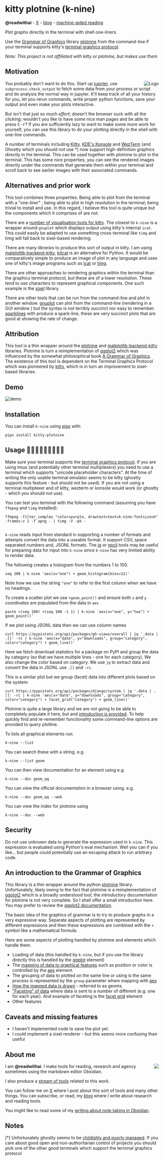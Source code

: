 # kitty plotnine (k-nine)
**@readwithai** - [X](https://x.com/readwithai) - [blog](https://readwithai.substack.com/) - [machine-aided reading](https://www.reddit.com/r/machineAidedReading/)

Plot graphs directly in the terminal with shell one-liners.

Use the [Grammar of Graphics](https://vita.had.co.nz/papers/layered-grammar.pdf) library [plotnine](https://plotnine.org/) from the command-line if your terminal supports kitty's [terminal graphics protocol](https://sw.kovidgoyal.net/kitty/graphics-protocol/).

*Note: This project is not affiliated with kitty or plotnine, but mskes use them*

## Motivation
<img alt="Logo" src="./logo-small.png" align="right"></img>
You probably don't want to do this. Start up [jupyter](https://jupyter.org/), use `subprocess.check_output` to fetch some data from your process or script and do analysis the normal way in jupyter. It'll keep track of all your history for you, let you rerun commands, write proper python functions, save your output and even make your plots interactive.

But isn't that just so much *effort*; doesn't the browser suck with all the *clicking*; wouldn't you like to have some nice man pages and be able to press <kbd>C-r</kbd>? If you are sufficiently lazy to want to make some more work for yourself, you can use this library to do your plotting directly in the shell with one-line commands.

A number of terminals including [Kitty](https://github.com/kovidgoyal/kitty), [KDE's Konsole](https://konsole.kde.org/) and [WezTerm](https://wezterm.org/
) (and Ghostty which you should not use *) now support high-definition graphics directly in the terminal. This can be used together with plotnine to plot in the terminal. This has some nice properties, you can see the rendered images directly under the commands that generate them within your terminal and scroll back to see earlier images with their associated commands.

## Alternatives and prior work
This tool combines three properties: Being able to plot from the terminal with a "one-liner" ; being able to plot in high resolution in the terminal; being trivial to install and use. In this regard, I believe this tool is quite unique but the components which it comprises of are not.

There are a [number of visualisation tools for kitty](https://sw.kovidgoyal.net/kitty/integrations/#system-and-data-visualisation-tools). The closest to `k-nine` is a wrapper around `gnuplot` which displays output using kitty's internal `icat`. This could easily be adapted to use something cross-terminal like `timg` and timg will fall back to sixel-based rendering.

There are many *libraries* to produce this sort of output in kitty. I am using
[matplotlib-backend-kitty](https://github.com/jktr/matplotlib-backend-kitty), [kitcat](https://github.com/mil-ad/kitcat) is an alternative for Python. It would be comparatively simple to produce an image of plot in any language and uses one of kitty's image programs such as [icat](https://sw.kovidgoyal.net/kitty/kittens/icat/) or [timg](https://github.com/hzeller/timg).

There are other approaches to rendering graphics within the terminal than the graphics terminal protocol, but these are of a lower resolution. These tend to use characters to represent graphical components. One such example is the [sixel](https://github.com/saitoha/libsixel) library.

There are other tools that can be run from the command-line and plot in another window. [gnuplot](https://jasonmurray.org/posts/2020/basicgnuplot/) can plot from the command-line (rendering in a GUI window ) but the syntax is not terribly succinct nor easy to remember.  [sparklines](https://github.com/deeplook/sparklines) with produce a spark-line, these are very succinct plots that are good at showing the rate of change.

## Attribution
This tool is a thin wrapper around the [plotnine](https://plotnine.org/) and [matplotlib-backend-kitty](https://github.com/jktr/matplotlib-backend-kitty) libraries. Plotnine is turn a reimplementation of [ggplot2](https://github.com/tidyverse/ggplot2) which was influenced by the somewhat philosophical book [A Grammar of Graphics](https://link.springer.com/book/10.1007/0-387-28695-0). The existence of this tool is dependent on the Terminal Graphics Protocol which was pioneered by [kitty](https://github.com/kovidgoyal/kitty), which is in turn an improvement to sixel-based libraries.

## Demo
![demo](./demo.png)


## Installation
You can install `k-nine` using [pipx](https://github.com/pypa/pipx) with:

```
pipx install kitty-plotnine
```

## Usage 🐶😺😸😹😻😼😽😾🐱
Make sure your terminal supports the [terminal graphics protocol](https://sw.kovidgoyal.net/kitty/graphics-protocol/). If you are using tmux (and potentially other terminal multiplexers) you need to use a terminal which supports "unicode placeholder characters". At the time of writing the only usable terminal emulator seems to be kitty (ghostty supports this feature - but should not be used). If you are not using a terminal multiplexer and of kitty, wezterm or konsole would work (or ghostty - which you shoiuld not use).

You can test you terminal with the following command (assuming you have `ffmpeg` and `timg` installed):

```
ffmpeg -filter_complex "color=purple, drawtext=text=k-nine:fontsize=h" -frames:v 1 -f apng - | timg -V -pk -


```

`k-nine` reads input from standard in supporting a number of formats and attempts convert the data into a useable format. It support CSV, space separated numbers and, JSONL formats. The [jq](https://jqlang.org/) or [npcli](https://pypi.org/project/npcli/) tools may be useful for preparing data for input into `k-nine` since `k-nine` has very limited ability to render data.

The following creates a histogram from the numbers 1 to 100.
```
seq 100 | k-nine 'aes(x="one") + geom_histogram(bins=12)'
```
Note how we use the string `"one"` to refer to the first column when we have no headings.

To create a scatter plot we use `+geom_point()` and ensure both `x` and `y` coordinates are populated from the data in `aes`

```
paste <(seq 100) <(seq 100 -1 1) | k-nine 'aes(x="one", y="two") + geom_point()'
```

If we plot using JSONL data then we can use column names
```
curl https://pypistats.org/api/packages/gh-views/overall | jq '.data | .[]' -rc | k-nine 'aes(x="date", y="downloads", group="category", color="category") + geom_line()'
```
Here we fetch download statistics for a package on PyPI and group the data by category (so that we have multiple lines - one for each category). We also change the color based on category. We use `jq` to extract data and convert the data in JSONL use `.[]` and `-rc`.

This is a similar plot but we group (facet) data into different plots based on the system:
```
curl https://pypistats.org/api/packages/django/system | jq '.data | .[]' -rc | k-nine 'aes(x="date", y="downloads", group="category", color="category") + facet_grid("category") + geom_line()'
```

Plotnine is quite a large library and we are not going to be able to completely populate it here, but and [introduction is provided](#plotnine-intro). To help quickly find and re-remember functionality some command-line options are provided to query plotline.


To lists all graphical elements run:
```
k-nine --list
```

You can search these with a string. e.g.
```
k-nine --list geom
```

You can then view documentation for an element using e.g.
```
k-nine --doc geom_qq
```

You can view the official documentation in a browser using. e.g.
```
k-nine --doc geom_qq --web
```

You can view the index for plotnine using
```
k-nine --doc --web
```

## Security
Do not use unknown data to generate the expression used in `k-nine`. This expression is evaluated using Python's eval mechanism. Well you can if you like... but people could potentially use an escaping attack to run arbitrary code.

<a name="plotnine-intro"> </a>
## An introduction to the Grammar of Graphics
This library is a thin wrapper around the python [plotnine](https://plotnine.org/) library. Unfortunately, likely owing to the fact that plotnine is a reimplementation of [ggplot2](https://ggplot2.tidyverse.org/) which is a broadly understood tool, the *introductory* documentation for plotnine is not very complete. So I shall offer a small introduction here. You may prefer to review the [ggplot2 documentation](https://ggplot2.tidyverse.org/).

The basic idea of the graphics of grammar is to try to produce graphs in a very expressive way. Separate aspects of plotting are represented by different expressions and then these expressions are combined with the `+` symbol like a mathematical formula.

Here are some aspects of plotting handled by plotnine and elements which handle them.

* Loading of data (this handled by `k-nine`, but if you use the library directly this is handled by the  [ggplot](https://plotnine.org/reference/ggplot.html) element)
* The [mapping of data to graphical features](https://plotnine.org/reference/#mapping-aesthetics) such as position or color is controlled by the  [aes](https://plotnine.org/reference/aes.html) element.
* The grouping of data to plotted on the same line or using is the same process is represented by the `group` parameter whem mapping with [aes](https://plotnine.org/reference/aes.html)
* [How the mapped data is drawn](https://plotnine.org/reference/#geoms) - referred to as geoms.
* ["Faceting" of data](https://plotnine.org/reference/#facets) where data is sent to a  number of  different (e.g. one for each year). And example of faceting is the [facet grid](https://plotnine.org/reference/facet_grid.html) element
* Other features

## Caveats and missing features
* I haven't implemented code to save the plot yet.
* I could implement a sixel renderer - but this seems more confusing than useful


## About me
<img align="right" src="./rwai-logo.png"></img>

I am **@readwithai**. I make tools for reading, research and agency sometimes using the markdown editor Obsidian.

I also produce a [stream of tools](https://readwithai.substack.com/p/my-productivity-tools) related to this work.

You can follow me on [X](https://x.com/readwithai) where I post about this sort of tools and many other things. You can subscribe, or read, my [blog](https://readwithai.substack.com/) where I write about research and reading tools.

You might like to read some of my [writing about note taking in Obsidian](https://readwithai.substack.com/p/note-taking-with-obsidian-much-of).


## Notes
[*] Unfortunately ghostty seems to be [childishly and poorly managed](https://x.com/readwithai/status/1910398678306865269). If you care about good open and non-authoritarian control of projects you should pick one of the other good terminals which support the terminal graphics protocol
